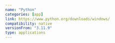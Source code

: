 ```yaml
---
name: "Python"
categories: [app]
link: https://www.python.org/downloads/windows/
compatibility: native
versionFrom: "3.11.9"
type: applications
---
```

